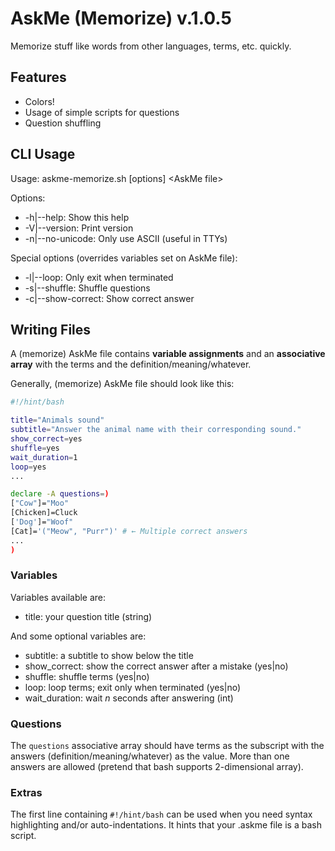 # AskMe (Memorize) v.1.0.5
Memorize stuff like words from other languages, terms, etc. quickly.

## Features
- Colors!
- Usage of simple scripts for questions
- Question shuffling

## CLI Usage
Usage: askme-memorize.sh [options] \<AskMe file\>

Options:
- -h|--help: Show this help
- -V|--version: Print version
- -n|--no-unicode: Only use ASCII (useful in TTYs)

Special options (overrides variables set on AskMe file):
- -l|--loop: Only exit when terminated
- -s|--shuffle: Shuffle questions
- -c|--show-correct: Show correct answer

## Writing Files
A (memorize) AskMe file contains **variable assignments** and an **associative array** with the terms and the definition/meaning/whatever.

Generally, (memorize) AskMe file should look like this:

```bash
#!/hint/bash

title="Animals sound"
subtitle="Answer the animal name with their corresponding sound."
show_correct=yes
shuffle=yes
wait_duration=1
loop=yes
...

declare -A questions=)
["Cow"]="Moo"
[Chicken]=Cluck
['Dog']="Woof"
[Cat]='("Meow", "Purr")' # ← Multiple correct answers
...
)

```

### Variables
Variables available are:
- title: your question title (string)

And some optional variables are:
- subtitle: a subtitle to show below the title
- show\_correct: show the correct answer after a mistake (yes|no)
- shuffle: shuffle terms (yes|no)
- loop: loop terms; exit only when terminated (yes|no)
- wait\_duration: wait *n* seconds after answering (int)

### Questions
The `questions` associative array should have terms as the subscript with the answers (definition/meaning/whatever) as the value. More than one answers are allowed (pretend that bash supports 2-dimensional array).

### Extras
The first line containing `#!/hint/bash` can be used when you need syntax highlighting and/or auto-indentations. It hints that your .askme file is a bash script.
